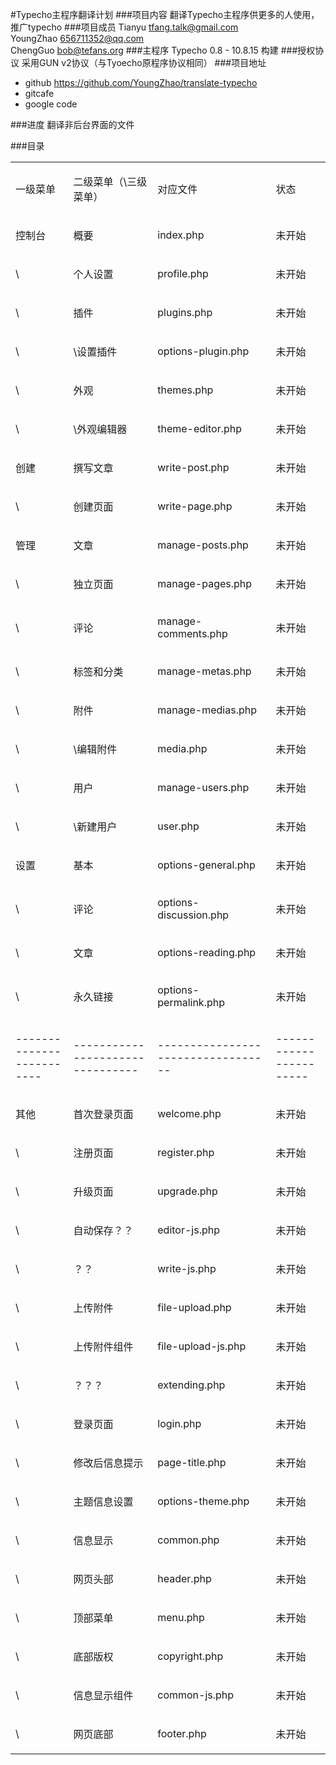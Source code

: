 #Typecho主程序翻译计划
###项目内容
翻译Typecho主程序供更多的人使用，推广typecho
###项目成员
Tianyu    		tfang.talk@gmail.com  
YoungZhao		656711352@qq.com  
ChengGuo		bob@tefans.org
###主程序
Typecho 0.8 - 10.8.15 构建
###授权协议
采用GUN v2协议（与Tyoecho原程序协议相同）
###项目地址
+ github https://github.com/YoungZhao/translate-typecho  
+ gitcafe  
+ google code

###进度
翻译非后台界面的文件

###目录
<table cellpadding="0" cellspacing="0" class="c9">
    <tbody>
        <tr class="c2">
            <td class="c1">
                <p class="c7">
                    <span class="c4">
                        一级菜单
                    </span>
                </p>
            </td>
            <td class="c0">
                <p class="c7">
                    <span class="c4">
                        二级菜单（\三级菜单）
                    </span>
                </p>
            </td>
            <td class="c3">
                <p class="c7">
                    <span class="c4">
                        对应文件
                    </span>
                </p>
            </td>
            <td class="c6">
                <p class="c5">
                    <span class="c4">
                        状态
                    </span>
                </p>
            </td>
        </tr>
        <tr class="c2">
            <td class="c1">
                <p class="c7">
                    <span class="c4">
                        控制台
                    </span>
                </p>
            </td>
            <td class="c0">
                <p class="c7">
                    <span class="c4">
                        概要
                    </span>
                </p>
            </td>
            <td class="c3">
                <p class="c7">
                    <span class="c4">
                        index.php
                    </span>
                </p>
            </td>
            <td class="c6">
                <p class="c5">
                    <span class="c10">
                        未开始
                    </span>
                </p>
            </td>
        </tr>
        <tr class="c2">
            <td class="c1">
                <p class="c7">
                    <span class="c4">
                        \
                    </span>
                </p>
            </td>
            <td class="c0">
                <p class="c7">
                    <span class="c4">
                        个人设置
                    </span>
                </p>
            </td>
            <td class="c3">
                <p class="c7">
                    <span class="c4">
                        profile.php
                    </span>
                </p>
            </td>
            <td class="c6">
                <p class="c5">
                    <span class="c10">
                        未开始
                    </span>
                </p>
            </td>
        </tr>
        <tr class="c2">
            <td class="c1">
                <p class="c7">
                    <span class="c4">
                        \
                    </span>
                </p>
            </td>
            <td class="c0">
                <p class="c7">
                    <span class="c4">
                        插件
                    </span>
                </p>
            </td>
            <td class="c3">
                <p class="c7">
                    <span class="c4">
                        plugins.php
                    </span>
                </p>
            </td>
            <td class="c6">
                <p class="c5">
                    <span class="c10">
                        未开始
                    </span>
                </p>
            </td>
        </tr>
        <tr class="c2">
            <td class="c1">
                <p class="c7">
                    <span class="c4">
                        \
                    </span>
                </p>
            </td>
            <td class="c0">
                <p class="c7">
                    <span class="c4">
                        \设置插件
                    </span>
                </p>
            </td>
            <td class="c3">
                <p class="c7">
                    <span class="c4">
                        options-plugin.php
                    </span>
                </p>
            </td>
            <td class="c6">
                <p class="c5">
                    <span class="c10">
                        未开始
                    </span>
                </p>
            </td>
        </tr>
        <tr class="c2">
            <td class="c1">
                <p class="c7">
                    <span class="c4">
                        \
                    </span>
                </p>
            </td>
            <td class="c0">
                <p class="c7">
                    <span class="c4">
                        外观
                    </span>
                </p>
            </td>
            <td class="c3">
                <p class="c7">
                    <span class="c4">
                        themes.php
                    </span>
                </p>
            </td>
            <td class="c6">
                <p class="c5">
                    <span class="c10">
                        未开始
                    </span>
                </p>
            </td>
        </tr>
        <tr class="c2">
            <td class="c1">
                <p class="c7">
                    <span class="c4">
                        \
                    </span>
                </p>
            </td>
            <td class="c0">
                <p class="c7">
                    <span class="c4">
                        \外观编辑器
                    </span>
                </p>
            </td>
            <td class="c3">
                <p class="c7">
                    <span class="c4">
                        theme-editor.php
                    </span>
                </p>
            </td>
            <td class="c6">
                <p class="c5">
                    <span class="c10">
                        未开始
                    </span>
                </p>
            </td>
        </tr>
        <tr class="c2">
            <td class="c1">
                <p class="c7">
                    <span class="c4">
                        创建
                    </span>
                </p>
            </td>
            <td class="c0">
                <p class="c7">
                    <span class="c4">
                        撰写文章
                    </span>
                </p>
            </td>
            <td class="c3">
                <p class="c7">
                    <span class="c4">
                        write-post.php
                    </span>
                </p>
            </td>
            <td class="c6">
                <p class="c5">
                    <span class="c10">
                        未开始
                    </span>
                </p>
            </td>
        </tr>
        <tr class="c2">
            <td class="c1">
                <p class="c7">
                    <span class="c4">
                        \
                    </span>
                </p>
            </td>
            <td class="c0">
                <p class="c7">
                    <span class="c4">
                        创建页面
                    </span>
                </p>
            </td>
            <td class="c3">
                <p class="c7">
                    <span class="c4">
                        write-page.php
                    </span>
                </p>
            </td>
            <td class="c6">
                <p class="c5">
                    <span class="c10">
                        未开始
                    </span>
                </p>
            </td>
        </tr>
        <tr class="c2">
            <td class="c1">
                <p class="c7">
                    <span class="c4">
                        管理
                    </span>
                </p>
            </td>
            <td class="c0">
                <p class="c7">
                    <span class="c4">
                        文章
                    </span>
                </p>
            </td>
            <td class="c3">
                <p class="c7">
                    <span class="c4">
                        manage-posts.php
                    </span>
                </p>
            </td>
            <td class="c6">
                <p class="c5">
                    <span class="c10">
                        未开始
                    </span>
                </p>
            </td>
        </tr>
        <tr class="c2">
            <td class="c1">
                <p class="c7">
                    <span class="c4">
                        \
                    </span>
                </p>
            </td>
            <td class="c0">
                <p class="c7">
                    <span class="c4">
                        独立页面
                    </span>
                </p>
            </td>
            <td class="c3">
                <p class="c7">
                    <span class="c4">
                        manage-pages.php
                    </span>
                </p>
            </td>
            <td class="c6">
                <p class="c5">
                    <span class="c10">
                        未开始
                    </span>
                </p>
            </td>
        </tr>
        <tr class="c2">
            <td class="c1">
                <p class="c7">
                    <span class="c4">
                        \
                    </span>
                </p>
            </td>
            <td class="c0">
                <p class="c7">
                    <span class="c4">
                        评论
                    </span>
                </p>
            </td>
            <td class="c3">
                <p class="c7">
                    <span class="c4">
                        manage-comments.php
                    </span>
                </p>
            </td>
            <td class="c6">
                <p class="c5">
                    <span class="c10">
                        未开始
                    </span>
                </p>
            </td>
        </tr>
        <tr class="c2">
            <td class="c1">
                <p class="c7">
                    <span class="c4">
                        \
                    </span>
                </p>
            </td>
            <td class="c0">
                <p class="c7">
                    <span class="c4">
                        标签和分类
                    </span>
                </p>
            </td>
            <td class="c3">
                <p class="c7">
                    <span class="c4">
                        manage-metas.php
                    </span>
                </p>
            </td>
            <td class="c6">
                <p class="c5">
                    <span class="c10">
                        未开始
                    </span>
                </p>
            </td>
        </tr>
        <tr class="c2">
            <td class="c1">
                <p class="c7">
                    <span class="c4">
                        \
                    </span>
                </p>
            </td>
            <td class="c0">
                <p class="c7">
                    <span class="c4">
                        附件
                    </span>
                </p>
            </td>
            <td class="c3">
                <p class="c7">
                    <span class="c4">
                        manage-medias.php
                    </span>
                </p>
            </td>
            <td class="c6">
                <p class="c5">
                    <span class="c10">
                        未开始
                    </span>
                </p>
            </td>
        </tr>
        <tr class="c2">
            <td class="c1">
                <p class="c7">
                    <span class="c4">
                        \
                    </span>
                </p>
            </td>
            <td class="c0">
                <p class="c7">
                    <span class="c4">
                        \编辑附件
                    </span>
                </p>
            </td>
            <td class="c3">
                <p class="c7">
                    <span class="c4">
                        media.php
                    </span>
                </p>
            </td>
            <td class="c6">
                <p class="c5">
                    <span class="c10">
                        未开始
                    </span>
                </p>
            </td>
        </tr>
        <tr class="c2">
            <td class="c1">
                <p class="c7">
                    <span class="c4">
                        \
                    </span>
                </p>
            </td>
            <td class="c0">
                <p class="c7">
                    <span class="c4">
                        用户
                    </span>
                </p>
            </td>
            <td class="c3">
                <p class="c7">
                    <span class="c4">
                        manage-users.php
                    </span>
                </p>
            </td>
            <td class="c6">
                <p class="c5">
                    <span class="c10">
                        未开始
                    </span>
                </p>
            </td>
        </tr>
        <tr class="c2">
            <td class="c1">
                <p class="c7">
                    <span class="c4">
                        \
                    </span>
                </p>
            </td>
            <td class="c0">
                <p class="c7">
                    <span class="c4">
                        \新建用户
                    </span>
                </p>
            </td>
            <td class="c3">
                <p class="c7">
                    <span class="c4">
                        user.php
                    </span>
                </p>
            </td>
            <td class="c6">
                <p class="c5">
                    <span class="c10">
                        未开始
                    </span>
                </p>
            </td>
        </tr>
        <tr class="c2">
            <td class="c1">
                <p class="c7">
                    <span class="c4">
                        设置
                    </span>
                </p>
            </td>
            <td class="c0">
                <p class="c7">
                    <span class="c4">
                        基本
                    </span>
                </p>
            </td>
            <td class="c3">
                <p class="c7">
                    <span class="c4">
                        options-general.php
                    </span>
                </p>
            </td>
            <td class="c6">
                <p class="c5">
                    <span class="c10">
                        未开始
                    </span>
                </p>
            </td>
        </tr>
        <tr class="c2">
            <td class="c1">
                <p class="c7">
                    <span class="c4">
                        \
                    </span>
                </p>
            </td>
            <td class="c0">
                <p class="c7">
                    <span class="c4">
                        评论
                    </span>
                </p>
            </td>
            <td class="c3">
                <p class="c7">
                    <span class="c4">
                        options-discussion.php
                    </span>
                </p>
            </td>
            <td class="c6">
                <p class="c5">
                    <span class="c10">
                        未开始
                    </span>
                </p>
            </td>
        </tr>
        <tr class="c2">
            <td class="c1">
                <p class="c7">
                    <span class="c4">
                        \
                    </span>
                </p>
            </td>
            <td class="c0">
                <p class="c7">
                    <span class="c4">
                        文章
                    </span>
                </p>
            </td>
            <td class="c3">
                <p class="c7">
                    <span class="c4">
                        options-reading.php
                    </span>
                </p>
            </td>
            <td class="c6">
                <p class="c5">
                    <span class="c10">
                        未开始
                    </span>
                </p>
            </td>
        </tr>
        <tr class="c2">
            <td class="c1">
                <p class="c7">
                    <span class="c4">
                        \
                    </span>
                </p>
            </td>
            <td class="c0">
                <p class="c7">
                    <span class="c4">
                        永久链接
                    </span>
                </p>
            </td>
            <td class="c3">
                <p class="c7">
                    <span class="c4">
                        options-permalink.php
                    </span>
                </p>
            </td>
            <td class="c6">
                <p class="c5">
                    <span class="c10">
                        未开始
                    </span>
                </p>
            </td>
        </tr>
        <tr class="c2">
            <td class="c1">
                <p class="c7">
                    <span>
                        -------------------------
                    </span>
                </p>
            </td>
            <td class="c0">
                <p class="c7">
                    <span>
                        --------------------------------
                    </span>
                </p>
            </td>
            <td class="c3">
                <p class="c7">
                    <span>
                        ----------------------------------
                    </span>
                </p>
            </td>
            <td class="c6">
                <p class="c5">
                    <span>
                        -----------------------
                    </span>
                </p>
            </td>
        </tr>
        <tr class="c2">
            <td class="c1">
                <p class="c7">
                    <span class="c4">
                        其他
                    </span>
                </p>
            </td>
            <td class="c0">
                <p class="c7">
                    <span class="c4">
                        首次登录页面
                    </span>
                </p>
            </td>
            <td class="c3">
                <p class="c7">
                    <span class="c4">
                        welcome.php
                    </span>
                </p>
            </td>
            <td class="c6">
                <p class="c5">
                    <span class="c10">
                        未开始
                    </span>
                </p>
            </td>
        </tr>
        <tr class="c2">
            <td class="c1">
                <p class="c7">
                    <span class="c4">
                        \
                    </span>
                </p>
            </td>
            <td class="c0">
                <p class="c7">
                    <span class="c4">
                        注册页面
                    </span>
                </p>
            </td>
            <td class="c3">
                <p class="c7">
                    <span class="c4">
                        register.php
                    </span>
                </p>
            </td>
            <td class="c6">
                <p class="c5">
                    <span class="c10">
                        未开始
                    </span>
                </p>
            </td>
        </tr>
        <tr class="c2">
            <td class="c1">
                <p class="c7">
                    <span class="c4">
                        \
                    </span>
                </p>
            </td>
            <td class="c0">
                <p class="c7">
                    <span class="c4">
                        升级页面
                    </span>
                </p>
            </td>
            <td class="c3">
                <p class="c7">
                    <span class="c4">
                        upgrade.php
                    </span>
                </p>
            </td>
            <td class="c6">
                <p class="c5">
                    <span class="c10">
                        未开始
                    </span>
                </p>
            </td>
        </tr>
        <tr class="c2">
            <td class="c1">
                <p class="c7">
                    <span class="c4">
                        \
                    </span>
                </p>
            </td>
            <td class="c0">
                <p class="c7">
                    <span class="c4">
                        自动保存？？
                    </span>
                </p>
            </td>
            <td class="c3">
                <p class="c7">
                    <span class="c4">
                        editor-js.php
                    </span>
                </p>
            </td>
            <td class="c6">
                <p class="c5">
                    <span class="c10">
                        未开始
                    </span>
                </p>
            </td>
        </tr>
        <tr class="c2">
            <td class="c1">
                <p class="c7">
                    <span class="c4">
                        \
                    </span>
                </p>
            </td>
            <td class="c0">
                <p class="c7">
                    <span class="c4">
                        ？？
                    </span>
                </p>
            </td>
            <td class="c3">
                <p class="c7">
                    <span class="c4">
                        write-js.php
                    </span>
                </p>
            </td>
            <td class="c6">
                <p class="c5">
                    <span class="c10">
                        未开始
                    </span>
                </p>
            </td>
        </tr>
        <tr class="c2">
            <td class="c1">
                <p class="c7">
                    <span class="c4">
                        \
                    </span>
                </p>
            </td>
            <td class="c0">
                <p class="c7">
                    <span class="c4">
                        上传附件
                    </span>
                </p>
            </td>
            <td class="c3">
                <p class="c7">
                    <span class="c4">
                        file-upload.php
                    </span>
                </p>
            </td>
            <td class="c6">
                <p class="c5">
                    <span class="c10">
                        未开始
                    </span>
                </p>
            </td>
        </tr>
        <tr class="c2">
            <td class="c1">
                <p class="c7">
                    <span class="c4">
                        \
                    </span>
                </p>
            </td>
            <td class="c0">
                <p class="c7">
                    <span class="c4">
                        上传附件组件
                    </span>
                </p>
            </td>
            <td class="c3">
                <p class="c7">
                    <span class="c4">
                        file-upload-js.php
                    </span>
                </p>
            </td>
            <td class="c6">
                <p class="c5">
                    <span class="c10">
                        未开始
                    </span>
                </p>
            </td>
        </tr>
        <tr class="c2">
            <td class="c1">
                <p class="c7">
                    <span class="c4">
                        \
                    </span>
                </p>
            </td>
            <td class="c0">
                <p class="c7">
                    <span class="c4">
                        ？？？
                    </span>
                </p>
            </td>
            <td class="c3">
                <p class="c7">
                    <span class="c4">
                        extending.php
                    </span>
                </p>
            </td>
            <td class="c6">
                <p class="c5">
                    <span class="c10">
                        未开始
                    </span>
                </p>
            </td>
        </tr>
        <tr class="c2">
            <td class="c1">
                <p class="c7">
                    <span class="c4">
                        \
                    </span>
                </p>
            </td>
            <td class="c0">
                <p class="c7">
                    <span class="c4">
                        登录页面
                    </span>
                </p>
            </td>
            <td class="c3">
                <p class="c7">
                    <span class="c4">
                        login.php
                    </span>
                </p>
            </td>
            <td class="c6">
                <p class="c5">
                    <span class="c10">
                        未开始
                    </span>
                </p>
            </td>
        </tr>
        <tr class="c2">
            <td class="c1">
                <p class="c7">
                    <span class="c4">
                        \
                    </span>
                </p>
            </td>
            <td class="c0">
                <p class="c7">
                    <span class="c4">
                        修改后信息提示
                    </span>
                </p>
            </td>
            <td class="c3">
                <p class="c7">
                    <span class="c4">
                        page-title.php
                    </span>
                </p>
            </td>
            <td class="c6">
                <p class="c5">
                    <span class="c10">
                        未开始
                    </span>
                </p>
            </td>
        </tr>
        <tr class="c2">
            <td class="c1">
                <p class="c7">
                    <span class="c4">
                        \
                    </span>
                </p>
            </td>
            <td class="c0">
                <p class="c7">
                    <span class="c4">
                        主题信息设置
                    </span>
                </p>
            </td>
            <td class="c3">
                <p class="c7">
                    <span class="c4">
                        options-theme.php
                    </span>
                </p>
            </td>
            <td class="c6">
                <p class="c5">
                    <span class="c10">
                        未开始
                    </span>
                </p>
            </td>
        </tr>
        <tr class="c2">
            <td class="c1">
                <p class="c7">
                    <span class="c4">
                        \
                    </span>
                </p>
            </td>
            <td class="c0">
                <p class="c7">
                    <span class="c4">
                        信息显示
                    </span>
                </p>
            </td>
            <td class="c3">
                <p class="c7">
                    <span class="c4">
                        common.php
                    </span>
                </p>
            </td>
            <td class="c6">
                <p class="c5">
                    <span class="c10">
                        未开始
                    </span>
                </p>
            </td>
        </tr>
        <tr class="c2">
            <td class="c1">
                <p class="c7">
                    <span class="c4">
                        \
                    </span>
                </p>
            </td>
            <td class="c0">
                <p class="c7">
                    <span class="c4">
                        网页头部
                    </span>
                </p>
            </td>
            <td class="c3">
                <p class="c7">
                    <span class="c4">
                        header.php
                    </span>
                </p>
            </td>
            <td class="c6">
                <p class="c5">
                    <span class="c10">
                        未开始
                    </span>
                </p>
            </td>
        </tr>
        <tr class="c2">
            <td class="c1">
                <p class="c7">
                    <span class="c4">
                        \
                    </span>
                </p>
            </td>
            <td class="c0">
                <p class="c7">
                    <span class="c4">
                        顶部菜单
                    </span>
                </p>
            </td>
            <td class="c3">
                <p class="c7">
                    <span class="c4">
                        menu.php
                    </span>
                </p>
            </td>
            <td class="c6">
                <p class="c5">
                    <span class="c10">
                        未开始
                    </span>
                </p>
            </td>
        </tr>
        <tr class="c2">
            <td class="c1">
                <p class="c7">
                    <span class="c4">
                        \
                    </span>
                </p>
            </td>
            <td class="c0">
                <p class="c7">
                    <span class="c4">
                        底部版权
                    </span>
                </p>
            </td>
            <td class="c3">
                <p class="c7">
                    <span class="c4">
                        copyright.php
                    </span>
                </p>
            </td>
            <td class="c6">
                <p class="c5">
                    <span class="c10">
                        未开始
                    </span>
                </p>
            </td>
        </tr>
        <tr class="c2">
            <td class="c1">
                <p class="c7">
                    <span class="c4">
                        \
                    </span>
                </p>
            </td>
            <td class="c0">
                <p class="c7">
                    <span class="c4">
                        信息显示组件
                    </span>
                </p>
            </td>
            <td class="c3">
                <p class="c7">
                    <span class="c4">
                        common-js.php
                    </span>
                </p>
            </td>
            <td class="c6">
                <p class="c5">
                    <span class="c10">
                        未开始
                    </span>
                </p>
            </td>
        </tr>
        <tr class="c2">
            <td class="c1">
                <p class="c7">
                    <span class="c4">
                        \
                    </span>
                </p>
            </td>
            <td class="c0">
                <p class="c7">
                    <span class="c4">
                        网页底部
                    </span>
                </p>
            </td>
            <td class="c3">
                <p class="c7">
                    <span class="c4">
                        footer.php
                    </span>
                </p>
            </td>
            <td class="c6">
                <p class="c5">
                    <span class="c10">
                        未开始
                    </span>
                </p>
            </td>
        </tr>
    </tbody>
</table>
